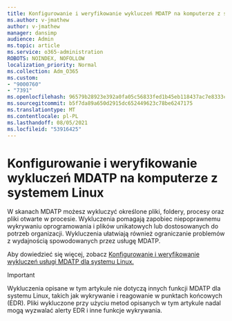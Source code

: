 ```yaml
---
title: Konfigurowanie i weryfikowanie wykluczeń MDATP na komputerze z systemem Linux
ms.author: v-jmathew
author: v-jmathew
manager: dansimp
audience: Admin
ms.topic: article
ms.service: o365-administration
ROBOTS: NOINDEX, NOFOLLOW
localization_priority: Normal
ms.collection: Adm_O365
ms.custom:
- "9000760"
- "7391"
ms.openlocfilehash: 96579b28923e392a0fa05c56833fed1b45eb118437ac7e8333c610ed69126f8e
ms.sourcegitcommit: b5f7da89a650d2915dc652449623c78be6247175
ms.translationtype: MT
ms.contentlocale: pl-PL
ms.lasthandoff: 08/05/2021
ms.locfileid: "53916425"
---
```

# <a name="configure-and-validate-exclusions-for-mdatp-on-a-linux-machine"></a>Konfigurowanie i weryfikowanie wykluczeń MDATP na komputerze z systemem Linux

W skanach MDATP możesz wykluczyć określone pliki, foldery, procesy oraz pliki otwarte w procesie. Wykluczenia pomagają zapobiec niepoprawnemu wykrywaniu oprogramowania i plików unikatowych lub dostosowanych do potrzeb organizacji. Wykluczenia ułatwiają również ograniczanie problemów z wydajnością spowodowanych przez usługę MDATP.

Aby dowiedzieć się więcej, zobacz [Konfigurowanie i weryfikowanie wykluczeń usługi MDATP dla systemu Linux.](https://go.microsoft.com/fwlink/?linkid=2144517)

> [!IMPORTANT]
> Wykluczenia opisane w tym artykule nie dotyczą innych funkcji MDATP dla systemu Linux, takich jak wykrywanie i reagowanie w punktach końcowych (EDR). Pliki wykluczone przy użyciu metod opisanych w tym artykule nadal mogą wyzwalać alerty EDR i inne funkcje wykrywania.
